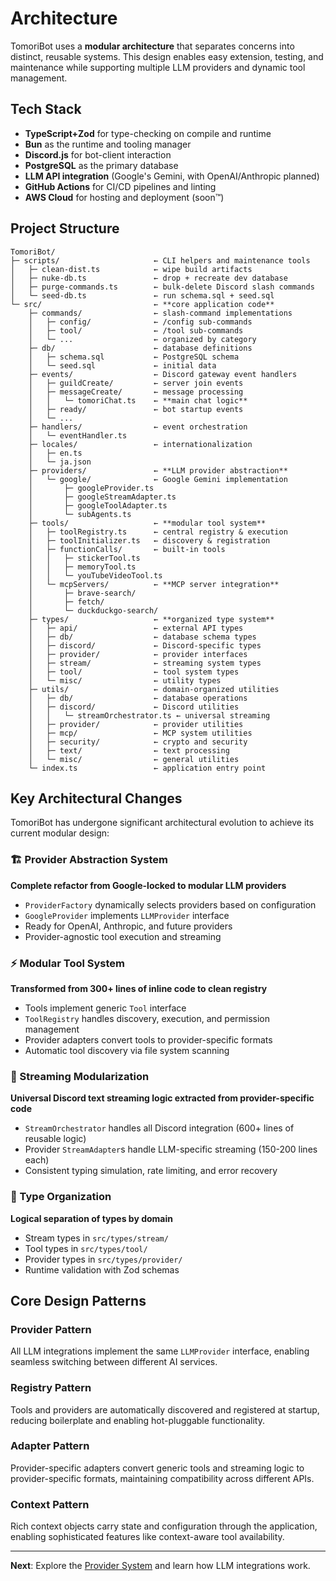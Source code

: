 # Architecture

TomoriBot uses a **modular architecture** that separates concerns into distinct, reusable systems. This design enables easy extension, testing, and maintenance while supporting multiple LLM providers and dynamic tool management.

## Tech Stack

- **TypeScript+Zod** for type-checking on compile and runtime
- **Bun** as the runtime and tooling manager
- **Discord.js** for bot-client interaction
- **PostgreSQL** as the primary database
- **LLM API integration** (Google's Gemini, with OpenAI/Anthropic planned)
- **GitHub Actions** for CI/CD pipelines and linting
- **AWS Cloud** for hosting and deployment (soon™)

## Project Structure

```
TomoriBot/
├─ scripts/                     ← CLI helpers and maintenance tools
│   ├─ clean-dist.ts            ← wipe build artifacts
│   ├─ nuke-db.ts               ← drop + recreate dev database
│   ├─ purge-commands.ts        ← bulk-delete Discord slash commands
│   └─ seed-db.ts               ← run schema.sql + seed.sql
└─ src/                         ← **core application code**
    ├─ commands/                ← slash-command implementations
    │   ├─ config/              ← /config sub-commands
    │   ├─ tool/                ← /tool sub-commands
    │   └─ ...                  ← organized by category
    ├─ db/                      ← database definitions
    │   ├─ schema.sql           ← PostgreSQL schema
    │   └─ seed.sql             ← initial data
    ├─ events/                  ← Discord gateway event handlers
    │   ├─ guildCreate/         ← server join events
    │   ├─ messageCreate/       ← message processing
    │   │   └─ tomoriChat.ts    ← **main chat logic**
    │   ├─ ready/               ← bot startup events
    │   └─ ...
    ├─ handlers/                ← event orchestration
    │   └─ eventHandler.ts
    ├─ locales/                 ← internationalization
    │   ├─ en.ts
    │   └─ ja.json
    ├─ providers/               ← **LLM provider abstraction**
    │   └─ google/              ← Google Gemini implementation
    │       ├─ googleProvider.ts
    │       ├─ googleStreamAdapter.ts
    │       ├─ googleToolAdapter.ts
    │       └─ subAgents.ts
    ├─ tools/                   ← **modular tool system**
    │   ├─ toolRegistry.ts      ← central registry & execution
    │   ├─ toolInitializer.ts   ← discovery & registration
    │   ├─ functionCalls/       ← built-in tools
    │   │   ├─ stickerTool.ts
    │   │   ├─ memoryTool.ts
    │   │   └─ youTubeVideoTool.ts
    │   └─ mcpServers/          ← **MCP server integration**
    │       ├─ brave-search/
    │       ├─ fetch/
    │       └─ duckduckgo-search/
    ├─ types/                   ← **organized type system**
    │   ├─ api/                 ← external API types
    │   ├─ db/                  ← database schema types
    │   ├─ discord/             ← Discord-specific types
    │   ├─ provider/            ← provider interfaces
    │   ├─ stream/              ← streaming system types
    │   ├─ tool/                ← tool system types
    │   └─ misc/                ← utility types
    ├─ utils/                   ← domain-organized utilities
    │   ├─ db/                  ← database operations
    │   ├─ discord/             ← Discord utilities
    │   │   └─ streamOrchestrator.ts ← universal streaming
    │   ├─ provider/            ← provider utilities
    │   ├─ mcp/                 ← MCP system utilities
    │   ├─ security/            ← crypto and security
    │   ├─ text/                ← text processing
    │   └─ misc/                ← general utilities
    └─ index.ts                 ← application entry point
```

## Key Architectural Changes

TomoriBot has undergone significant architectural evolution to achieve its current modular design:

### 🏗️ Provider Abstraction System
**Complete refactor from Google-locked to modular LLM providers**

- `ProviderFactory` dynamically selects providers based on configuration
- `GoogleProvider` implements `LLMProvider` interface
- Ready for OpenAI, Anthropic, and future providers
- Provider-agnostic tool execution and streaming

### ⚡ Modular Tool System
**Transformed from 300+ lines of inline code to clean registry**

- Tools implement generic `Tool` interface
- `ToolRegistry` handles discovery, execution, and permission management
- Provider adapters convert tools to provider-specific formats
- Automatic tool discovery via file system scanning

### 🌊 Streaming Modularization
**Universal Discord text streaming logic extracted from provider-specific code**

- `StreamOrchestrator` handles all Discord integration (600+ lines of reusable logic)
- Provider `StreamAdapter`s handle LLM-specific streaming (150-200 lines each)
- Consistent typing simulation, rate limiting, and error recovery

### 📁 Type Organization
**Logical separation of types by domain**

- Stream types in `src/types/stream/`
- Tool types in `src/types/tool/`
- Provider types in `src/types/provider/`
- Runtime validation with Zod schemas

## Core Design Patterns

### Provider Pattern
All LLM integrations implement the same `LLMProvider` interface, enabling seamless switching between different AI services.

### Registry Pattern
Tools and providers are automatically discovered and registered at startup, reducing boilerplate and enabling hot-pluggable functionality.

### Adapter Pattern
Provider-specific adapters convert generic tools and streaming logic to provider-specific formats, maintaining compatibility across different APIs.

### Context Pattern
Rich context objects carry state and configuration through the application, enabling sophisticated features like context-aware tool availability.

---

**Next**: Explore the [Provider System](03-providers.md) and learn how LLM integrations work.